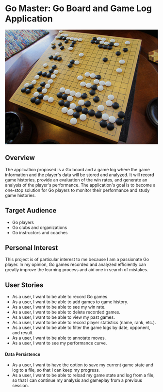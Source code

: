 # Go Master: Go Board and Game Log Application

![Alt text](goboard.jpg)

## Overview
The application proposed is a Go board and a game log where the game information and the player's data will be stored and analyzed. It will record game histories, provide an evaluation of the win rates, and generate an analysis of the player's performance. The application's goal is to become a one-stop solution for Go players to monitor their performance and study game histories. 

## Target Audience
* Go players
* Go clubs and organizations
* Go instructors and coaches

## Personal Interest
This project is of particular interest to me because I am a passionate Go player. In my opinion, Go games recorded and analyzed efficiently can greatly improve the learning process and aid one in search of mistakes. 

## User Stories

* As a user, I want to be able to record Go games.
* As a user, I want to be able to add games to game history.
* As a user, I want to be able to see my win rate.
* As a user, I want to be able to delete recorded games.
* As a user, I want to be able to view my past games.
* As a user, I want to be able to record player statistics (name, rank, etc.).
* As a user, I want to be able to filter the game logs by date, opponent, and result.
* As a user, I want to be able to annotate moves.
* As a user, I want to see my performance curve.

#### Data Persistence

* As a user, I want to have the option to save my current game state and log to a file, so that I can keep my progress.
* As a user, I want to be able to reload my game state and log from a file, so that I can continue my analysis and gameplay from a previous session.

